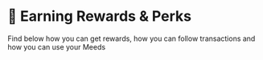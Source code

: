 # 💝 Earning Rewards & Perks

Find below how you can get rewards, how you can follow transactions and how you can use your Meeds
